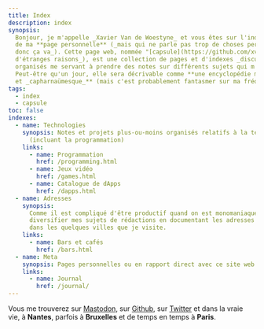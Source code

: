 ```yaml
---
title: Index
description: index
synopsis:
  Bonjour, je m'appelle _Xavier Van de Woestyne_ et vous êtes sur l'index
  de ma **page personnelle** (_mais qui ne parle pas trop de choses personnelles
  donc ça va_). Cette page web, nommée "[capsule](https://github.com/xvw/capsule)" (_pour
  d'étranges raisons_), est une collection de pages et d'indexes _discutablement_
  organisés me servant à prendre des notes sur différents sujets qui m'intéressent.
  Peut-être qu'un jour, elle sera décrivable comme **une encyclopédie maladroite
  et _capharnaümesque_** (mais c'est probablement fantasmer sur ma fréquence d'écriture).
tags:
  - index
  - capsule
toc: false
indexes:
  - name: Technologies
    synopsis: Notes et projets plus-ou-moins organisés relatifs à la technologie
      (incluant la programmation)
    links:
      - name: Programmation
        href: /programming.html
      - name: Jeux vidéo
        href: /games.html
      - name: Catalogue de dApps
        href: /dapps.html
  - name: Adresses
    synopsis:
      Comme il est compliqué d'être productif quand on est monomaniaque, j'essaie de
      diversifier mes sujets de rédactions en documentant les adresses que j'apprécie
      dans les quelques villes que je visite.
    links:
      - name: Bars et cafés
        href: /bars.html
  - name: Meta
    synopsis: Pages personnelles ou en rapport direct avec ce site web.
    links:
      - name: Journal
        href: /journal/
---
```


Vous me trouverez sur [Mastodon](https://merveilles.town/@xvw), sur
[Github](https://github.com/xvw), sur [Twitter](https://twitter.com/vdwxv) et
dans la vraie vie, à **Nantes**, parfois à **Bruxelles** et de temps en temps à
**Paris**.
